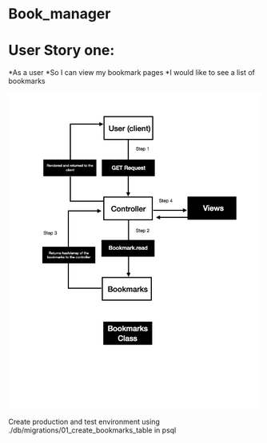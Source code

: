 # Book_manager


# User Story one:
*As a user
*So I can view my bookmark pages
*I would like to see a list of bookmarks

![Bookmark manager domain model](./Domainmodel_userstory1.png)

Create production and test environment using ./db/migrations/01_create_bookmarks_table in psql
